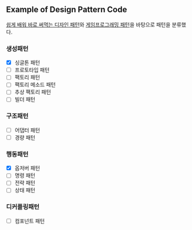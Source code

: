 ## Example of Design Pattern Code

[쉽게 배워 바로 써먹는 디자인 패턴](https://book.naver.com/bookdb/book_detail.naver?bid=16744815)와 [게임프로그래밍 패턴](https://book.naver.com/bookdb/book_detail.naver?bid=10615724)을 바탕으로 패턴을 분류했다.

### 생성패턴
- [x] 싱글톤 패턴
- [ ] 프로토타입 패턴
- [ ] 팩토리 패턴
- [ ] 팩토리 메소드 패턴
- [ ] 추상 팩토리 패턴
- [ ] 빌더 패턴

### 구조패턴
- [ ] 어댑터 패턴
- [ ] 경량 패턴

### 행동패턴
- [x] 옵저버 패턴
- [ ] 명령 패턴
- [ ] 전략 패턴
- [ ] 상태 패턴

### 디커플링패턴
- [ ] 컴포넌트 패턴
